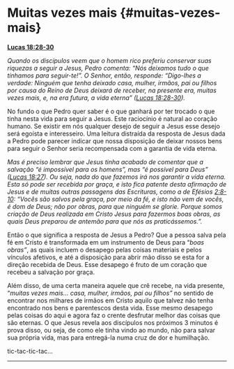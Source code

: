 # Muitas vezes mais {#muitas-vezes-mais}

[**Lucas 18:28-30**](http://bibliaonline.com.br/acf/lc/18/28-30)

_Quando os discípulos veem que o homem rico preferiu conservar suas riquezas a seguir a Jesus, Pedro comenta: “Nós deixamos tudo o que tínhamos para seguir-te!”. O Senhor, então, responde: “Digo-lhes a verdade: Ninguém que tenha deixado casa, mulher, irmãos, pai ou filhos por causa do Reino de Deus deixará de receber, na presente era, muitas vezes mais, e, na era futura, a vida eterna” (_[_Lucas 18:28-30_](http://bibliaonline.com.br/acf/lc/18/28-30)_)._

No fundo o que Pedro quer saber é o que ganhará por ter trocado o que tinha nesta vida para seguir a Jesus. Este raciocínio é natural ao coração humano. Se existir em nós qualquer desejo de seguir a Jesus esse desejo será egoísta e interesseiro. Uma leitura distraída da resposta de Jesus dada a Pedro pode parecer indicar que nossa disposição de deixar nossos bens para seguir o Senhor seria recompensada com a garantia de vida eterna.

_Mas é preciso lembrar que Jesus tinha acabado de comentar que a salvação “é impossível para os homens”, mas “é possível para Deus” (_[_Lucas 18:27_](http://bibliaonline.com.br/acf/lc/18/27)_). Ou seja, nada do que fazemos irá nos garantir a vida eterna. Esta só pode ser recebida por graça, e isto fica patente desta afirmação de Jesus e de muitas outras passagens das Escrituras, como a de Efésios_ [_2:8-10_](http://bibliaonline.com.br/acf/ef/2/8-10)_: “Vocês são salvos pela graça, por meio da fé, e isto não vem de vocês, é dom de Deus; não por obras, para que ninguém se glorie. Porque somos criação de Deus realizada em Cristo Jesus para fazermos boas obras, as quais Deus preparou de antemão para que nós as praticássemos.”._

Então o que significa a resposta de Jesus a Pedro? Que a pessoa salva pela fé em Cristo é transformada em um instrumento de Deus para “_boas obras”_, as quais incluem o desapego pelas coisas materiais e pelos vínculos afetivos, e até a disposição para abrir mão disso se esta for a direção recebida de Deus. Esse desapego é fruto de um coração que recebeu a salvação por graça.

Além disso, de uma certa maneira aquele que crê recebe, na vida presente, “_muitas vezes mais... casa, mulher, irmãos, pai ou filhos”_ no sentido de encontrar nos milhares de irmãos em Cristo aquilo que talvez não tenha encontrado nos bens e parentescos desta vida. Esse mesmo desapego pelas coisas do aqui e agora faz o crente desfrutar melhor das coisas que são eternas. O que Jesus revela aos discípulos nos próximos 3 minutos é prova disso, ou seja, de como ele tinha vindo ao mundo, não para salvar sua própria vida, mas para entregá-la numa cruz de dor e humilhação.

tic-tac-tic-tac...

*****